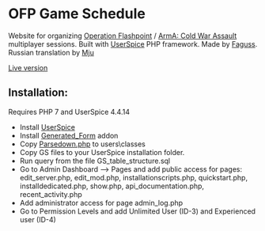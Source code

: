 # OFP Game Schedule

Website for organizing [Operation Flashpoint](https://en.wikipedia.org/wiki/Operation_Flashpoint:_Cold_War_Crisis) / [ArmA: Cold War Assault](https://store.steampowered.com/app/65790/ARMA_Cold_War_Assault/) multiplayer sessions. Built with [UserSpice](https://userspice.com/) PHP framework. Made by [Faguss](https://ofp-faguss.com). Russian translation by [Mju](https://twitter.com/paumju)

[Live version](https://ofp-faguss.com/schedule/)


## Installation:

Requires PHP 7 and UserSpice 4.4.14

* Install [UserSpice](https://github.com/mudmin/UserSpice4)
* Install [Generated_Form](https://github.com/Faguss/Generated_Form) addon
* Copy [Parsedown.php](https://github.com/erusev/parsedown) to users\classes
* Copy GS files to your UserSpice installation folder.
* Run query from the file GS_table_structure.sql
* Go to Admin Dashboard --> Pages and add public access for pages: edit_server.php, edit_mod.php, installationscripts.php, quickstart.php, installdedicated.php, show.php, api_documentation.php, recent_activity.php
* Add administrator access for page admin_log.php
* Go to Permission Levels and add Unlimited User (ID-3) and Experienced user (ID-4)
